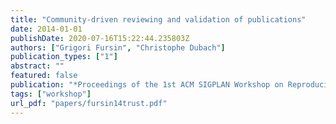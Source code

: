 ```yaml
---
title: "Community-driven reviewing and validation of publications"
date: 2014-01-01
publishDate: 2020-07-16T15:22:44.235803Z
authors: ["Grigori Fursin", "Christophe Dubach"]
publication_types: ["1"]
abstract: ""
featured: false
publication: "*Proceedings of the 1st ACM SIGPLAN Workshop on Reproducible Research Methodologies and New Publication Models in Computer Engineering (<span style=\"font-weight:bold\"><span style=\"font-weight:bold;color:black\">TRUST</span></span>)*"
tags: ["workshop"]
url_pdf: "papers/fursin14trust.pdf"
---
```


